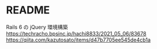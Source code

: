 # README

Rails 6 の jQuery 環境構築
https://techracho.bpsinc.jp/hachi8833/2021_05_06/83678
https://qiita.com/kazutosato/items/d47b7705ee545de4cb1a
